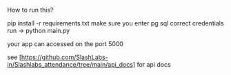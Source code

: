 How to run this?

pip install -r requirements.txt
make sure you enter pg sql correct credentials
run ->  python main.py

your app can accessed on the port 5000

see [https://github.com/SlashLabs-in/Slashlabs_attendance/tree/main/api_docs] for api docs
